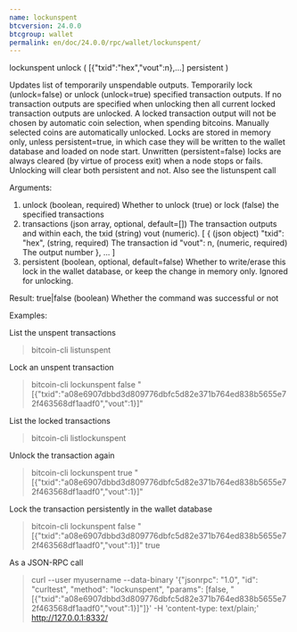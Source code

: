 ```yaml
---
name: lockunspent
btcversion: 24.0.0
btcgroup: wallet
permalink: en/doc/24.0.0/rpc/wallet/lockunspent/
---
```


lockunspent unlock ( [{"txid":"hex","vout":n},...] persistent )

Updates list of temporarily unspendable outputs.
Temporarily lock (unlock=false) or unlock (unlock=true) specified transaction outputs.
If no transaction outputs are specified when unlocking then all current locked transaction outputs are unlocked.
A locked transaction output will not be chosen by automatic coin selection, when spending bitcoins.
Manually selected coins are automatically unlocked.
Locks are stored in memory only, unless persistent=true, in which case they will be written to the
wallet database and loaded on node start. Unwritten (persistent=false) locks are always cleared
(by virtue of process exit) when a node stops or fails. Unlocking will clear both persistent and not.
Also see the listunspent call

Arguments:
1. unlock                  (boolean, required) Whether to unlock (true) or lock (false) the specified transactions
2. transactions            (json array, optional, default=[]) The transaction outputs and within each, the txid (string) vout (numeric).
     [
       {                   (json object)
         "txid": "hex",    (string, required) The transaction id
         "vout": n,        (numeric, required) The output number
       },
       ...
     ]
3. persistent              (boolean, optional, default=false) Whether to write/erase this lock in the wallet database, or keep the change in memory only. Ignored for unlocking.

Result:
true|false    (boolean) Whether the command was successful or not

Examples:

List the unspent transactions
> bitcoin-cli listunspent 

Lock an unspent transaction
> bitcoin-cli lockunspent false "[{\"txid\":\"a08e6907dbbd3d809776dbfc5d82e371b764ed838b5655e72f463568df1aadf0\",\"vout\":1}]"

List the locked transactions
> bitcoin-cli listlockunspent 

Unlock the transaction again
> bitcoin-cli lockunspent true "[{\"txid\":\"a08e6907dbbd3d809776dbfc5d82e371b764ed838b5655e72f463568df1aadf0\",\"vout\":1}]"

Lock the transaction persistently in the wallet database
> bitcoin-cli lockunspent false "[{\"txid\":\"a08e6907dbbd3d809776dbfc5d82e371b764ed838b5655e72f463568df1aadf0\",\"vout\":1}]" true

As a JSON-RPC call
> curl --user myusername --data-binary '{"jsonrpc": "1.0", "id": "curltest", "method": "lockunspent", "params": [false, "[{\"txid\":\"a08e6907dbbd3d809776dbfc5d82e371b764ed838b5655e72f463568df1aadf0\",\"vout\":1}]"]}' -H 'content-type: text/plain;' http://127.0.0.1:8332/



